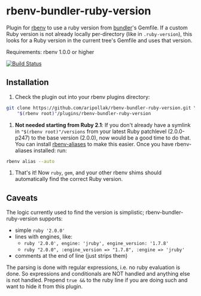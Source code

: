 rbenv-bundler-ruby-version
==========================

Plugin for [rbenv](https://github.com/rbenv/rbenv) to use a ruby version from [bundler](http://bundler.io/)'s Gemfile. If a custom Ruby version is not already locally per-directory (like in `.ruby-version`), this looks for a Ruby version in the current tree's Gemfile and uses that version.

Requirements: rbenv 1.0.0 or higher

[![Build Status](https://travis-ci.org/aripollak/rbenv-bundler-ruby-version.png?branch=master)](https://travis-ci.org/aripollak/rbenv-bundler-ruby-version)

Installation
------------
1. Check the plugin out into your rbenv plugins directory:

  ```sh
  git clone https://github.com/aripollak/rbenv-bundler-ruby-version.git \
      "$(rbenv root)"/plugins/rbenv-bundler-ruby-version
  ```

1. **Not needed starting from Ruby 2.1**: If you don't already have a symlink in `"$(rbenv root)"/versions` from your latest Ruby patchlevel (2.0.0-p247) to the base version (2.0.0), now would be a good time to do that. You can install [rbenv-aliases](https://github.com/tpope/rbenv-aliases) to make this easier. Once you have rbenv-aliases installed: run:

  ```sh
  rbenv alias --auto
  ```

1. That's it! Now `ruby`, `gem`, and your other rbenv shims should automatically find the correct Ruby version.

Caveats
-------
The logic currently used to find the version is simplistic; rbenv-bundler-ruby-version supports:
* simple `ruby '2.0.0'`
* lines with engines, like:
  * `ruby '2.0.0', engine: 'jruby', engine_version: '1.7.8'`
  * `ruby "2.0.0", :engine_version => "1.7.8", :engine => 'jruby'`
* comments at the end of line (just strips them)

The parsing is done with regular expressions, i.e. no ruby evaluation is done.  So expressions and conditionals are NOT handled and anything else is not handled.  Prepend `true &&` to the ruby line if you are doing such and want to hide it from this plugin.
